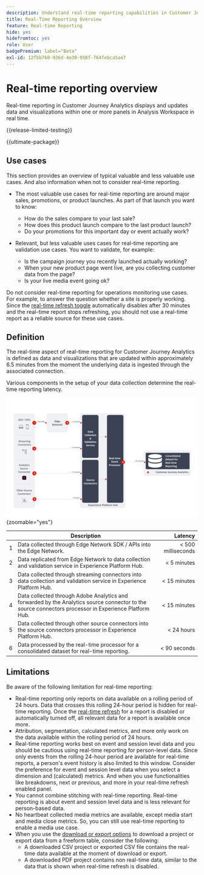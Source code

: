 ```yaml
---
description: Understand real-time reporting capabilities in Customer Journey Analytics.
title: Real-Time Reporting Overview
feature: Real-time Reporting
hide: yes
hidefromtoc: yes
role: User
badgePremium: label="Beta"
exl-id: 12fbb760-936d-4e30-958f-764febca5ae7
---
```

# Real-time reporting overview

Real-time reporting in Customer Journey Analytics displays and updates data and visualizations within one or more panels in Analysis Workspace in real time.

{{release-limited-testing}}

{{ultimate-package}}

## Use cases

This section provides an overview of typical valuable and less valuable use cases. And also information when not to consider real-time reporting.

* The most valuable use cases for real-time reporting are around major sales, promotions, or product launches. 
As part of that launch you want to know:

  * How do the sales compare to your last sale?
  * How does this product launch compare to the last product launch?
  * Do your promotions for this important day or event actually work?

* Relevant, but less valuable uses cases for real-time reporting are validation use cases. 
You want to validate, for example:

  * Is the campaign journey you recently launched actually working?
  * When your new product page went live, are you collecting customer data from the page?
  * Is your live media event going ok?

Do not consider real-time reporting for operations monitoring use cases. For example, to answer the question whether a site is properly working. Since the [real-time refresh toggle](use-real-time.md) automatically disables after 30 minutes and the real-time report stops refreshing, you should not use a real-time report as a reliable source for these use cases.


## Definition

The real-time aspect of real-time reporting for Customer Journey Analytics is defined as data and visualizations that are updated within approximately 6.5 minutes from the moment the underlying data is ingested through the associated connection.

Various components in the setup of your data collection determine the real-time reporting latency.

![Real-time reporting](assets/real-time-reporting-latencies.svg){zoomable="yes"}

| | Description | Latency |
|:---:|---|--:|
| 1 | Data collected through Edge Network SDK / APIs into the Edge Network. | < 500 milliseconds |
| 2 | Data replicated from Edge Network to data collection and validation service in Experience Platform Hub. | < 5 minutes |
| 3 | Data collected through streaming connectors into data collection and validation service in Experience Platform Hub. | < 15 minutes |
| 4 | Data collected through Adobe Analytics and forwarded by the Analytics source connector to the source connectors processor in Experience Platform Hub. | < 15 minutes |
| 5 | Data collected through other source connectors into the source connectors processor in Experience Platform Hub. | < 24 hours | 
| 6 | Data processed by the real-time processor for a consolidated dataset for real-time reporting. | < 90 seconds |

## Limitations

Be aware of the following limitation for real-time reporting:

* Real-time reporting only reports on data available on a rolling period of 24 hours. Data that crosses this rolling 24-hour period is hidden for real-time reporting. Once the [real-time refresh](use-real-time.md) for a report is disabled or automatically turned off, all relevant data for a report is available once more.
* Attribution, segmentation, calculated metrics, and more only work on the data available within the rolling period of 24 hours.
* Real-time reporting works best on event and session level data and you should be cautious using real-time reporting for person-level data. <!--Need to explain this a bit better --> Since only events from the rolling 24-hour period are available for real-time reports, a person's event history is also limited to this window. Consider the preference for event and session level data when you select a dimension and (calculated) metrics. And when you use functionalities like breakdowns, next or previous, and more in your real-time refresh enabled panel.
* You cannot combine stitching with real-time reporting. <!-- Do we need to explain this in more detail, why? --> Real-time reporting is about event and session level data and is less relevant for person-based data.
* No heartbeat collected media metrics are available, except media start and media close metrics. So, you can still use real-time reporting to enable a media use case.
* When you use the [download or export options](/help/analysis-workspace/export/download-send.md) to download  a project or export data from a freeform table, consider the following:
  * A downloaded CSV project or exported CSV file contains the real-time data available at the moment of download or export.
  * A downloaded PDF project contains non real-time data, similar to the data that is shown when real-time refresh is disabled.
